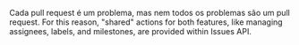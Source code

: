 Cada pull request é um problema, mas nem todos os problemas são um pull request. For this reason, "shared" actions for both features, like managing assignees, labels, and milestones, are provided within Issues API.
